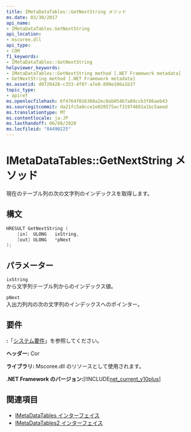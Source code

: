 ```yaml
---
title: IMetaDataTables::GetNextString メソッド
ms.date: 03/30/2017
api_name:
- IMetaDataTables.GetNextString
api_location:
- mscoree.dll
api_type:
- COM
f1_keywords:
- IMetaDataTables::GetNextString
helpviewer_keywords:
- IMetaDataTables::GetNextString method [.NET Framework metadata]
- GetNextString method [.NET Framework metadata]
ms.assetid: d9720428-c353-4f07-a7e8-899e106a1b37
topic_type:
- apiref
ms.openlocfilehash: 6f4764f016360a2ec0ab054b7a89ccb3f86aeb43
ms.sourcegitcommit: da21fc5a8cce1e028575acf31974681a1bc5aeed
ms.translationtype: MT
ms.contentlocale: ja-JP
ms.lasthandoff: 06/08/2020
ms.locfileid: "84490225"
---
```

# <a name="imetadatatablesgetnextstring-method"></a>IMetaDataTables::GetNextString メソッド
現在のテーブル列の次の文字列のインデックスを取得します。  
  
## <a name="syntax"></a>構文  
  
```cpp  
HRESULT GetNextString (
    [in]  ULONG   ixString,  
    [out] ULONG   *pNext  
);  
```  
  
## <a name="parameters"></a>パラメーター  
 `ixString`  
 から文字列テーブル列からのインデックス値。  
  
 `pNext`  
 入出力列内の次の文字列のインデックスへのポインター。  
  
## <a name="requirements"></a>要件  
 **:**「[システム要件](../../get-started/system-requirements.md)」を参照してください。  
  
 **ヘッダー:** Cor  
  
 **ライブラリ:** Mscoree.dll のリソースとして使用されます。  
  
 **.NET Framework のバージョン:**[!INCLUDE[net_current_v10plus](../../../../includes/net-current-v10plus-md.md)]  
  
## <a name="see-also"></a>関連項目

- [IMetaDataTables インターフェイス](imetadatatables-interface.md)
- [IMetaDataTables2 インターフェイス](imetadatatables2-interface.md)
